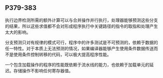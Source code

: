 ## P379-383

执行边界检测所需的额外计算可以与合并操作并行执行，处理器能够预测这些分支的结果，所以这些求值都不会对形成程序执行中关键路径的指令的取指和处理产生太大的影响。

分支预测只对有规律的模式可行，程序中的许多测试是不可预测的，依赖于数据的任一特性。对于本质上无法预测的情况，如果编译器能够产生使用条件数据传送而不是使用条件控制转移的代码，可以极大提高程序性能。

一个包含加载操作的程序的性能既依赖于流水线的能力，也依赖于加载单元的延迟。存储操作不影响任何寄存器值。
